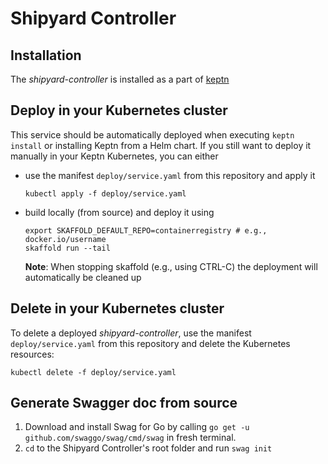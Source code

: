 # Shipyard Controller

## Installation

The *shipyard-controller* is installed as a part of [keptn](https://keptn.sh)

## Deploy in your Kubernetes cluster

This service should be automatically deployed when executing `keptn install` or installing Keptn from a Helm chart. If
you still want to deploy it manually in your Keptn Kubernetes, you can either

* use the manifest `deploy/service.yaml` from this repository and apply it
  ```console
  kubectl apply -f deploy/service.yaml
  ```
* build locally (from source) and deploy it using
  ```console
  export SKAFFOLD_DEFAULT_REPO=containerregistry # e.g., docker.io/username
  skaffold run --tail  
  ```
  **Note**: When stopping skaffold (e.g., using CTRL-C) the deployment will automatically be cleaned up

## Delete in your Kubernetes cluster

To delete a deployed *shipyard-controller*, use the manifest `deploy/service.yaml` from this repository and delete the
Kubernetes resources:

```console
kubectl delete -f deploy/service.yaml
```

## Generate  Swagger doc from source

1. Download and install Swag for Go by calling `go get -u github.com/swaggo/swag/cmd/swag` in fresh terminal.
2. `cd` to the Shipyard Controller's root folder and run `swag init`
